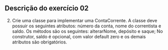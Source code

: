 ## Descrição do exercício 02

2. Crie uma classe para implementar uma ContaCorrente. A classe deve possuir os seguintes atributos: 
número da conta, nome do correntista e saldo. Os métodos são os seguintes: alterarNome, depósito e 
saque; No construtor, saldo é opcional, com valor default zero e os demais atributos são obrigatórios.